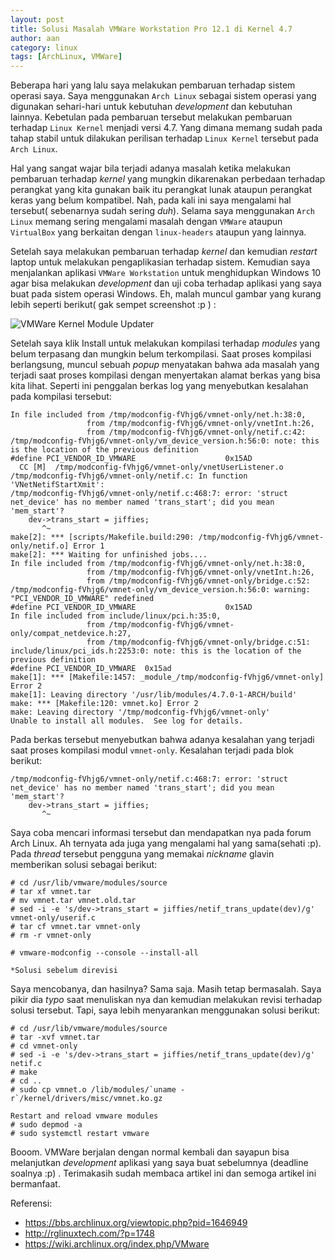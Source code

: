 ```yaml
---
layout: post
title: Solusi Masalah VMWare Workstation Pro 12.1 di Kernel 4.7
author: aan
category: linux
tags: [ArchLinux, VMWare]
---
```

Beberapa hari yang lalu saya melakukan pembaruan terhadap sistem operasi saya. Saya menggunakan `Arch Linux` sebagai sistem operasi yang digunakan sehari-hari untuk kebutuhan _development_ dan kebutuhan lainnya. Kebetulan pada pembaruan tersebut melakukan pembaruan terhadap `Linux Kernel` menjadi versi 4.7. Yang dimana memang sudah pada tahap stabil untuk dilakukan perilisan terhadap `Linux Kernel` tersebut pada `Arch Linux`.

Hal yang sangat wajar bila terjadi adanya masalah ketika melakukan pembaruan terhadap _kernel_ yang mungkin dikarenakan perbedaan terhadap perangkat yang kita gunakan baik itu perangkat lunak ataupun perangkat keras yang belum kompatibel. Nah, pada kali ini saya mengalami hal tersebut( sebenarnya sudah sering *duh*). Selama saya menggunakan `Arch Linux` memang sering mengalami masalah dengan `VMWare` ataupun `VirtualBox` yang berkaitan dengan `linux-headers` ataupun yang lainnya.

Setelah saya melakukan pembaruan terhadap _kernel_ dan kemudian _restart_ laptop untuk melakukan pengaplikasian terhadap sistem. Kemudian saya menjalankan aplikasi `VMWare Workstation` untuk menghidupkan Windows 10 agar bisa melakukan _development_ dan uji coba terhadap aplikasi yang saya buat pada sistem operasi Windows. Eh, malah muncul gambar yang kurang lebih seperti berikut( gak sempet screenshot :p ) :

![VMWare Kernel Module Updater](http://i.imgur.com/mpFDo.png)

Setelah saya klik Install untuk melakukan kompilasi terhadap _modules_ yang belum terpasang dan mungkin belum terkompilasi. Saat proses kompilasi berlangsung, muncul sebuah _popup_ menyatakan bahwa ada masalah yang terjadi saat proses kompilasi dengan menyertakan alamat berkas yang bisa kita lihat. Seperti ini penggalan berkas log yang menyebutkan kesalahan pada kompilasi tersebut:

```
In file included from /tmp/modconfig-fVhjg6/vmnet-only/net.h:38:0,
                 from /tmp/modconfig-fVhjg6/vmnet-only/vnetInt.h:26,
                 from /tmp/modconfig-fVhjg6/vmnet-only/netif.c:42:
/tmp/modconfig-fVhjg6/vmnet-only/vm_device_version.h:56:0: note: this is the location of the previous definition
#define PCI_VENDOR_ID_VMWARE                    0x15AD
  CC [M]  /tmp/modconfig-fVhjg6/vmnet-only/vnetUserListener.o
/tmp/modconfig-fVhjg6/vmnet-only/netif.c: In function 'VNetNetifStartXmit':
/tmp/modconfig-fVhjg6/vmnet-only/netif.c:468:7: error: 'struct net_device' has no member named 'trans_start'; did you mean 'mem_start'?
    dev->trans_start = jiffies;
       ^~
make[2]: *** [scripts/Makefile.build:290: /tmp/modconfig-fVhjg6/vmnet-only/netif.o] Error 1
make[2]: *** Waiting for unfinished jobs....
In file included from /tmp/modconfig-fVhjg6/vmnet-only/net.h:38:0,
                 from /tmp/modconfig-fVhjg6/vmnet-only/vnetInt.h:26,
                 from /tmp/modconfig-fVhjg6/vmnet-only/bridge.c:52:
/tmp/modconfig-fVhjg6/vmnet-only/vm_device_version.h:56:0: warning: "PCI_VENDOR_ID_VMWARE" redefined
#define PCI_VENDOR_ID_VMWARE                    0x15AD
In file included from include/linux/pci.h:35:0,
                 from /tmp/modconfig-fVhjg6/vmnet-only/compat_netdevice.h:27,
                 from /tmp/modconfig-fVhjg6/vmnet-only/bridge.c:51:
include/linux/pci_ids.h:2253:0: note: this is the location of the previous definition
#define PCI_VENDOR_ID_VMWARE  0x15ad
make[1]: *** [Makefile:1457: _module_/tmp/modconfig-fVhjg6/vmnet-only] Error 2
make[1]: Leaving directory '/usr/lib/modules/4.7.0-1-ARCH/build'
make: *** [Makefile:120: vmnet.ko] Error 2
make: Leaving directory '/tmp/modconfig-fVhjg6/vmnet-only'
Unable to install all modules.  See log for details.
```

Pada berkas tersebut menyebutkan bahwa adanya kesalahan yang terjadi saat proses kompilasi modul `vmnet-only`. Kesalahan terjadi pada blok berikut:

```
/tmp/modconfig-fVhjg6/vmnet-only/netif.c:468:7: error: 'struct net_device' has no member named 'trans_start'; did you mean 'mem_start'?
    dev->trans_start = jiffies;
       ^~
```

Saya coba mencari informasi tersebut dan mendapatkan nya pada forum Arch Linux. Ah ternyata ada juga yang mengalami hal yang sama(sehati :p). Pada _thread_ tersebut pengguna yang memakai _nickname_ glavin memberikan solusi sebagai berikut:

```
# cd /usr/lib/vmware/modules/source
# tar xf vmnet.tar
# mv vmnet.tar vmnet.old.tar
# sed -i -e 's/dev->trans_start = jiffies/netif_trans_update(dev)/g' vmnet-only/userif.c
# tar cf vmnet.tar vmnet-only
# rm -r vmnet-only

# vmware-modconfig --console --install-all

*Solusi sebelum direvisi
```

Saya mencobanya, dan hasilnya? Sama saja. Masih tetap bermasalah. Saya pikir dia _typo_ saat menuliskan nya dan kemudian melakukan revisi terhadap solusi tersebut. Tapi, saya lebih menyarankan menggunakan solusi berikut:

```
# cd /usr/lib/vmware/modules/source
# tar -xvf vmnet.tar
# cd vmnet-only
# sed -i -e 's/dev->trans_start = jiffies/netif_trans_update(dev)/g' netif.c
# make
# cd ..
# sudo cp vmnet.o /lib/modules/`uname -r`/kernel/drivers/misc/vmnet.ko.gz

Restart and reload vmware modules
# sudo depmod -a
# sudo systemctl restart vmware
```

Booom. VMWare berjalan dengan normal kembali dan sayapun bisa melanjutkan _development_ aplikasi yang saya buat sebelumnya  (deadline soalnya :p) . Terimakasih sudah membaca artikel ini dan semoga artikel ini bermanfaat.

Referensi:

* https://bbs.archlinux.org/viewtopic.php?pid=1646949
* http://rglinuxtech.com/?p=1748
* https://wiki.archlinux.org/index.php/VMware

